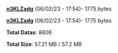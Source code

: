 [**n3KLZadg**](/data/n3KLZadg.txt) (06/02/23 - 17:54)- 1775 bytes

[**n3KLZadg**](/data/n3KLZadg.txt) (06/02/23 - 17:54)- 1775 bytes

**Total Datas**: 8606

**Total Size**: 57.21 MB / 57.2 MB